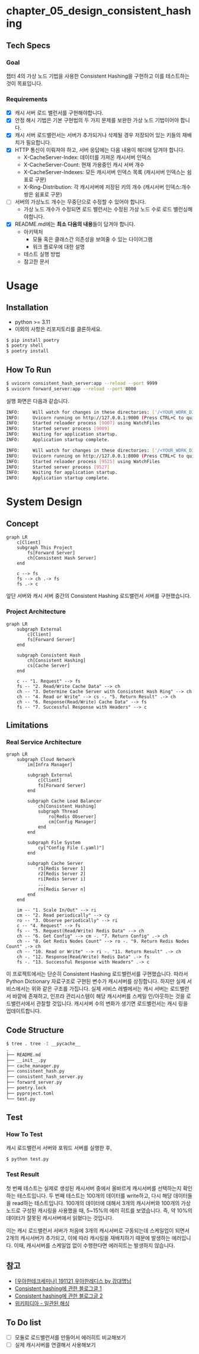 # chapter_05_design_consistent_hashing
## Tech Specs
### Goal
챕터 4의 가상 노드 기법을 사용한 Consistent Hashing을 구현하고 이를 테스트하는 것이 목표입니다.

### Requirements
- [x] 캐시 서버 로드 밸런서를 구현해야합니다.
- [x] 안정 해시 기법은 기본 구현법의 두 가지 문제를 보완한 가상 노드 기법이어야 합니다.
- [x] 캐시 서버 로드밸런서는 서버가 추가되거나 삭제될 경우 저장되어 있는 키들의 재배치가 필요합니다.
- [x] HTTP 통신이 이뤄져야 하고, 서버 응답에는 다음 내용이 헤더에 담겨야 합니다.
    - X-CacheServer-Index: 데이터를 가져온 캐시서버 인덱스
    - X-CacheServer-Count: 현재 가용중인 캐시 서버 개수
    - X-CacheServer-Indexes: 모든 캐시서버 인덱스 목록 (캐시서버 인덱스는 쉼표로 구분)
    - X-Ring-Distribution: 각 캐시서버에 저장된 키의 개수 (캐시서버 인덱스:개수 쌍은 쉼표로 구분)
- [ ] 서버의 가상노드 개수는 무중단으로 수정할 수 있어야 합니다.
   - 가상 노드 개수가 수정되면 로드 밸런서는 수정된 가상 노드 수로 로드 밸런싱해야합니다.
- [x] README.md에는 **최소 다음의 내용**들이 담겨야 합니다.
    - 아키텍처
        - 모듈 혹은 클래스간 의존성을 보여줄 수 있는 다이어그램
        - 워크 플로우에 대한 설명
    - 테스트 실행 방법
    - 참고한 문서

# Usage
## Installation
- python >= 3.11
- 이외의 사항은 리포지토리를 클론하세요.
```bash
$ pip install poetry
$ poetry shell
$ poetry install
```

## How To Run
```bash
$ uvicorn consistent_hash_server:app --reload --port 9999
$ uvicorn forward_server:app --reload --port 8000
```
실행 화면은 다음과 같습니다.
```bash
INFO:     Will watch for changes in these directories: ['/<YOUR_WORK_DIR>/implementing-system-design-interview/chapter_05_design_consistent_hashing']
INFO:     Uvicorn running on http://127.0.0.1:9000 (Press CTRL+C to quit)
INFO:     Started reloader process [9007] using WatchFiles
INFO:     Started server process [9009]
INFO:     Waiting for application startup.
INFO:     Application startup complete.
```

```bash
INFO:     Will watch for changes in these directories: ['/<YOUR_WORK_DIR>/chapter_05_design_consistent_hashing']
INFO:     Uvicorn running on http://127.0.0.1:8000 (Press CTRL+C to quit)
INFO:     Started reloader process [9525] using WatchFiles
INFO:     Started server process [9527]
INFO:     Waiting for application startup.
INFO:     Application startup complete.
```

# System Design
## Concept
```mermaid
graph LR
    c[Client]
    subgraph This Project
        fs[Forward Server]
        ch[Consistent Hash Server]    
    end
    
    c --> fs
    fs --> ch .-> fs
    fs .-> c
```
앞단 서버와 캐시 서버 중간의 Consistent Hashing 로드밸런서 서버를 구현했습니다.

### Project Architecture
```mermaid
graph LR
    subgraph External
        c[Client]
        fs[Forward Server]
    end

    subgraph Consistent Hash
        ch[Consistent Hashing]
        cs[Cache Server]
    end
    
    c -- "1. Request" --> fs
    fs -- "2. Read/Write Cache Data" --> ch
    ch -- "3. Determine Cache Server with Consistent Hash Ring" --> ch
    ch -- "4. Read or Write" --> cs -. "5. Return Result" .-> ch
    ch -- "6. Response(Read/Write) Cache Data" --> fs
    fs -- "7. Successful Response with Headers" --> c
```

## Limitations
### Real Service Architecture
```mermaid
graph LR
    subgraph Cloud Network
        im[Infra Manager]
    
        subgraph External
            c[Client]
            fs[Forward Server]
        end
        
        subgraph Cache Load Balancer
            ch[Consistent Hashing]
            subgraph Thread
                ro[Redis Observer]
                cm[Config Manager]
            end
        end
        
        subgraph File System
            cy["Config File (.yaml)"]
        end
    
        subgraph Cache Server
            r1[Redis Server 1]
            r2[Redis Server 2]
            ri[Redis Server i]
            ...
            rn[Redis Server n]
        end
    end

    im -- "1. Scale In/Out" --> ri
    cm -- "2. Read periodically" --> cy
    ro -- "3. Observe periodically" --> ri
    c -- "4. Request" --> fs
    fs -- "5. Request(Read/Write) Redis Data" --> ch
    ch -- "6. Get Config" --> cm -. "7. Return Config" .-> ch
    ch -- "8. Get Redis Nodes Count" --> ro -. "9. Return Redis Nodes Count" .-> ch
    ch -- "10. Read or Write" --> ri -. "11. Return Result" .-> ch  
    ch -. "12. Response(Read/Write) Redis Data" .-> fs
    fs -. "13. Successful Response with Headers" .-> c
```
이 프로젝트에서는 단순히 Consistent Hashing 로드밸런서를 구현했습니다. 따라서 Python Dictionary 자료구조로 구현된 변수가 캐시서버를 상징합니다.
하지만 실제 서비스에서는 위와 같은 구조를 가집니다. 실제 서비스 레벨에서는 캐시 서버는 로드밸런서 바깥에 존재하고, 
인프라 관리시스템이 해당 캐시서버를 스케일 인/아웃하는 것을 로드밸런서에서 관찰할 것입니다. 캐시서버 수의 변화가 생기면 로드밸런서는 캐시 링을 업데이트합니다.

## Code Structure
```bash
$ tree . tree -I __pycache__
.
├── README.md
├── __init__.py
├── cache_manager.py
├── consistent_hash.py
├── consistent_hash_server.py
├── forward_server.py
├── poetry.lock
├── pyproject.toml
└── test.py
```

## Test
### How To Test
캐시 로드밸런서 서버와 포워드 서버를 실행한 후,
```bash
$ python test.py
```

### Test Result
첫 번째 테스트는 실제로 생성된 캐시서버 중에서 올바르게 캐시서버를 선택하는지 확인하는 테스트입니다.
두 번째 테스트는 100개의 데이터를 write하고, 다시 해당 데이터들을 read하는 테스트입니다.
100개의 데이터에 대해서 3개의 캐시서버와 100개의 가상노드로 구성된 캐시링을 사용했을 때,
5~15%의 에러 히트를 보였습니다. 즉, 약 10%의 데이터가 잘못된 캐시서버에서 읽혔다는 것입니다.

이는 캐시 로드밸런서 서버가 처음에 3개의 캐시서버로 구동되는데 스케일업이 되면서 2개의 캐시서버가 추가되고, 
이에 따라 캐시링을 재배치하기 때문에 발생하는 에러입니다. 이때, 캐시서버를 스케일업 없이 수행한다면 에러히트는 발생하지 않습니다.


## 참고
- [[우아한테크세미나] 191121 우아한레디스 by 강대명님](https://www.youtube.com/watch?v=mPB2CZiAkKM)
- [Consistent hashing에 관한 블로그글 1](https://www.joinc.co.kr/w/man/12/hash/consistent)
- [Consistent hashing에 관한 블로그글 2](https://binux.tistory.com/119)
- [위키피디아 - 일관된 해싱](https://ko.wikipedia.org/wiki/%EC%9D%BC%EA%B4%80%EB%90%9C_%ED%95%B4%EC%8B%B1)

## To Do list
- [ ] 모듈로 로드밸런서를 만들어서 에러히트 비교해보기
- [ ] 실제 캐시서버를 연결해서 사용해보기